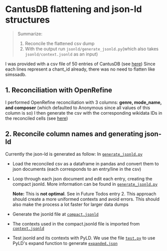 # CantusDB flattening and json-ld structures

> Summarize:    
>   1. Reconcile the flattened csv dump
>   2. With the output run `jsonld/generate_jsonld.py`(which also takes `jsonld/context.jsonld` as an input)

I was provided with a csv file of 50 entries of CantusDB (see [here](https://github.com/malajvan/linkedmusic-datalake/blob/main/cantusdb/cantusdb_50_chants%20(1).csv))
Since each lines represent a chant_id already, there was no need to flatten like simssadb. 

## 1. Reconciliation with OpenRefine
I performed OpenRefine reconciliation with 3 columns: **genre, mode_name, and composer** (which defaulted to Anonymous since all values of this column is so)
I then generate the csv with the corresponding wikidata IDs in the reconciled cells (see [here](https://github.com/malajvan/linkedmusic-datalake/blob/main/cantusdb/cantus_reconciled.csv))

## 2. Reconcile column names and generating json-ld
Currently the json-ld is generated as follow:
In [`generate_jsonld.py`](https://github.com/malajvan/linkedmusic-datalake/blob/main/cantusdb/jsonld/generate_jsonld.py)
- Load the reconciled csv as a dataframe in pandas and convert them to json documents (each corresponds to an entry/line in the csv)
- Loop through each json document and edit each entry, creating the compact jsonld. More information can be found in [`generate_jsonld.py`](https://github.com/malajvan/linkedmusic-datalake/blob/main/cantusdb/jsonld/generate_jsonld.py)
  
    **Note:** This is **not optimal**. See in Future Todos entry 2. This approach should create a more uniformed contexts and avoid errors. This should also make the process a lot faster for larger data dumps
- Generate the jsonld file at [`compact.jsonld`](https://github.com/malajvan/linkedmusic-datalake/blob/main/cantusdb/jsonld/compact.jsonld)
- The contexts used in the compact.jsonld file is imported from [`context.jsonld`](https://github.com/malajvan/linkedmusic-datalake/blob/main/cantusdb/jsonld/context.jsonld)
- Test jsonld and its contexts with PyLD. We use the file [`test.py`](https://github.com/malajvan/linkedmusic-datalake/blob/main/cantusdb/jsonld/test.py) to use PyLD's expand function to generate [`expanded.json`](https://github.com/malajvan/linkedmusic-datalake/blob/main/cantusdb/jsonld/expanded.json)
